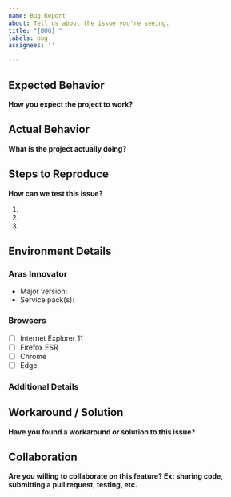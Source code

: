 ```yaml
---
name: Bug Report
about: Tell us about the issue you're seeing.
title: "[BUG] "
labels: bug
assignees: ''

---
```


## Expected Behavior
**How you expect the project to work?**


## Actual Behavior
**What is the project actually doing?**


## Steps to Reproduce 
**How can we test this issue?**

1. 
2. 
3. 

## Environment Details
### Aras Innovator 
* Major version: <!-- 12.0 | 11.0 | 10.0 -->
* Service pack(s): <!-- SP0 | SP1 | SP2 | etc... -->

### Browsers
- [ ] Internet Explorer 11
- [ ] Firefox ESR 
- [ ] Chrome 
- [ ] Edge 

### Additional Details
<!-- Optional. -->


## Workaround / Solution
**Have you found a workaround or solution to this issue?**


## Collaboration
**Are you willing to collaborate on this feature? Ex: sharing code, submitting a pull request, testing, etc.**
